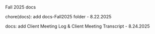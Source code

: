 Fall 2025 docs

chore(docs): add docs-Fall2025 folder - 8.22.2025

docs: add Client Meeting Log & Client Meeting Transcript -  8.24.2025
